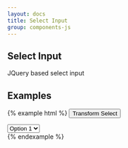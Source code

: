 ```yaml
---
layout: docs
title: Select Input
group: components-js
---
```


## Select Input

JQuery based select input

## Examples

{% example html %}
<button class="button button-main mb-20" onclick="$('#mySelect1').bbSelect();">Transform Select</button>

<div class="row">
    <div class="col-sm-4">
        <select placeholder="Choose your option" id="mySelect1">
              <option value="1">Option 1</option>
              <option value="2">Option 2</option>
              <option value="3">Option 3</option>
        </select>
    </div>    
</div><!-- /.modal -->
{% endexample %}
